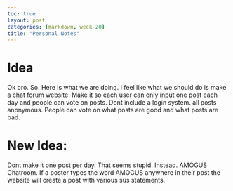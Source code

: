 ```yaml
---
toc: true
layout: post
categories: [markdown, week-20]
title: "Personal Notes"
---
```


# Idea

Ok bro. So. Here is what we are doing. I feel like what we should do is make a chat forum website. Make it so each user can only input one post each day and people can vote on posts. Dont include a login system. all posts anonymous. People can vote on what posts are good and what posts are bad.

# New Idea:

Dont make it one post per day. That seems stupid. Instead. AMOGUS Chatroom. If a poster types the word AMOGUS anywhere in their post the website will create a post with various sus statements.